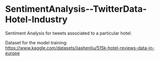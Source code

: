 # SentimentAnalysis--TwitterData-Hotel-Industry
Sentiment Analysis for tweets associated to a particular hotel. 

Dataset for the model training:
https://www.kaggle.com/datasets/jiashenliu/515k-hotel-reviews-data-in-europe
